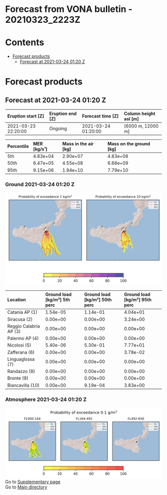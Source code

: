 
Forecast from VONA bulletin - 20210323_2223Z
============================================

Contents
========

* [Forecast products](#forecast-products)
	* [Forecast at 2021-03-24 01:20 Z](#forecast-at-2021-03-24-0120-z)

# Forecast products

## Forecast at 2021-03-24 01:20 Z
  

|Eruption start [Z]|Eruption end [Z]|Forecast time [Z]|Column height asl [m]|
| :--- | :--- | :--- | :--- |
|2021-03-23 22:20:00|Ongoing|2021-03-24 01:20:00|[6000 m, 12000 m]|
  
  

|Percentile|MER [kg/s¹]|Mass in the air [kg]|Mass on the ground [kg]|
| :--- | :--- | :--- | :--- |
|5th|4.83e+04|2.90e+07|4.83e+08|
|50th|6.47e+05|4.55e+08|6.68e+09|
|95th|9.15e+06|1.94e+10|7.79e+10|
  

### Ground 2021-03-24 01:20 Z
  
![](./figures/probability_grd_2021_03_24_0120_scenario_1.png)  
  
  
  
  
  
  
  
  
  

|Location|Ground load [kg/m²] 5th perc|Ground load [kg/m²] 50th perc|Ground load [kg/m²] 95th perc|
| :--- | :--- | :--- | :--- |
|Catania AP (1)|1.54e-05|1.14e-01|4.04e+01|
|Siracusa (2)|0.00e+00|0.00e+00|3.24e+00|
|Reggio Calabria AP (3)|0.00e+00|0.00e+00|0.00e+00|
|Palermo AP (4)|0.00e+00|0.00e+00|0.00e+00|
|Nicolosi (5)|5.40e-06|5.30e-01|7.77e+01|
|Zafferana (6)|0.00e+00|0.00e+00|3.78e-02|
|Linguaglossa (7)|0.00e+00|0.00e+00|0.00e+00|
|Randazzo (8)|0.00e+00|0.00e+00|0.00e+00|
|Bronte (9)|0.00e+00|0.00e+00|0.00e+00|
|Biancavilla (10)|0.00e+00|9.19e-04|3.83e+00|
  

### Atmosphere 2021-03-24 01:20 Z
  
![](./figures/probability_air_2021_03_24_0120_scenario_1_conclev_1.png)  
Go to [Supplementary page](Supplementary_page.md)  
Go to [Main directory](https://github.com/federicapardini/Real_time_ash_forecast)